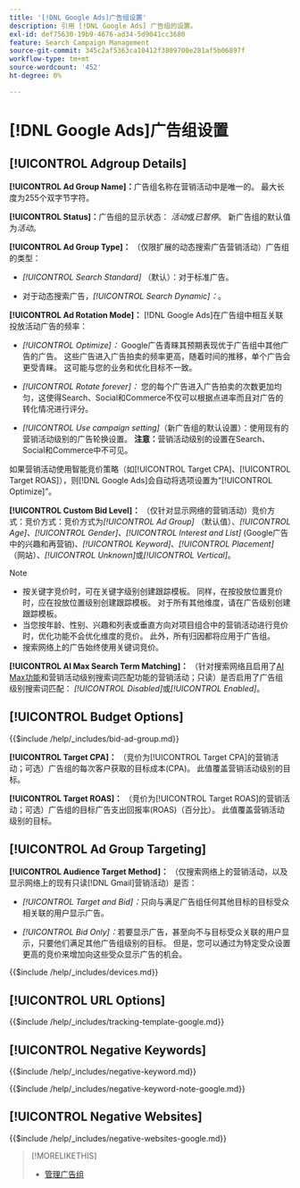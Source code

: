 ```yaml
---
title: '[!DNL Google Ads]广告组设置'
description: 引用 [!DNL Google Ads] 广告组的设置。
exl-id: def75630-19b9-4676-ad34-5d9041cc3680
feature: Search Campaign Management
source-git-commit: 345c2af5363ca10412f3809700e281af5b06897f
workflow-type: tm+mt
source-wordcount: '452'
ht-degree: 0%

---
```


# [!DNL Google Ads]广告组设置

## [!UICONTROL Adgroup Details]

**[!UICONTROL Ad Group Name]：**&#x200B;广告组名称在营销活动中是唯一的。 最大长度为255个双字节字符。

**[!UICONTROL Status]：**&#x200B;广告组的显示状态： *活动*&#x200B;或&#x200B;*已暂停*。 新广告组的默认值为&#x200B;*活动*。

**[!UICONTROL Ad Group Type]：** （仅限扩展的动态搜索广告营销活动）广告组的类型：

* *[!UICONTROL Search Standard]* （默认）：对于标准广告。

* 对于动态搜索广告，*[!UICONTROL Search Dynamic]：*。

**[!UICONTROL Ad Rotation Mode]：** [!DNL Google Ads]在广告组中相互关联投放活动广告的频率：

* *[!UICONTROL Optimize]：* Google广告青睐其预期表现优于广告组中其他广告的广告。 这些广告进入广告拍卖的频率更高，随着时间的推移，单个广告会更受青睐。 这可能与您的业务和优化目标不一致。

* *[!UICONTROL Rotate forever]：*   您的每个广告进入广告拍卖的次数更加均匀，这使得Search、Social和Commerce不仅可以根据点进率而且对广告的转化情况进行评分。

* *[!UICONTROL Use campaign setting]*（新广告组的默认设置）：使用现有的营销活动级别的广告轮换设置。 **注意：**&#x200B;营销活动级别的设置在Search、Social和Commerce中不可见。

如果营销活动使用智能竞价策略（如[!UICONTROL Target CPA]、[!UICONTROL Target ROAS]），则[!DNL Google Ads]会自动将选项设置为“[!UICONTROL Optimize]”。

**[!UICONTROL Custom Bid Level]：** （仅针对显示网络的营销活动）竞价方式：竞价方式：竞价方式为&#x200B;*[!UICONTROL Ad Group]* （默认值）、*[!UICONTROL Age]*、*[!UICONTROL Gender]*、*[!UICONTROL Interest and List]* (Google广告中的兴趣和再营销)、*[!UICONTROL Keyword]*、*[!UICONTROL Placement]* （网站）、*[!UICONTROL Unknown]*&#x200B;或&#x200B;*[!UICONTROL Vertical]*。

>[!NOTE]
>
>* 按关键字竞价时，可在关键字级别创建跟踪模板。 同样，在按投放位置竞价时，应在投放位置级别创建跟踪模板。 对于所有其他维度，请在广告级别创建跟踪模板。
>* 当您按年龄、性别、兴趣和列表或垂直方向对项目组合中的营销活动进行竞价时，优化功能不会优化维度的竞价。 此外，所有归因都将应用于广告组。
>* 搜索网络上的广告始终使用关键词竞价。

**[!UICONTROL AI Max Search Term Matching]：** （针对搜索网络且启用了[AI Max功能](https://support.google.com/google-ads/answer/15910366)和营销活动级别搜索词匹配功能的营销活动；只读）是否启用了广告组级别搜索词匹配： *[!UICONTROL Disabled]*&#x200B;或&#x200B;*[!UICONTROL Enabled]*。

## [!UICONTROL Budget Options]

<!-- **[!UICONTROL Bid]:** -->

{{$include /help/_includes/bid-ad-group.md}}

**[!UICONTROL Target CPA]：** （竞价为[!UICONTROL Target CPA]的营销活动；可选）广告组的每次客户获取的目标成本(CPA)。 此值覆盖营销活动级别的目标。

**[!UICONTROL Target ROAS]：** （竞价为[!UICONTROL Target ROAS]的营销活动；可选）广告组的目标广告支出回报率(ROAS)（百分比）。 此值覆盖营销活动级别的目标。

## [!UICONTROL Ad Group Targeting]

**[!UICONTROL Audience Target Method]：** （仅搜索网络上的营销活动，以及显示网络上的现有只读[!DNL Gmail]营销活动）是否：

* *[!UICONTROL Target and Bid]：*&#x200B;只向与满足广告组任何其他目标的目标受众相关联的用户显示广告。

* *[!UICONTROL Bid Only]：*&#x200B;若要显示广告，甚至向不与目标受众关联的用户显示，只要他们满足其他广告组级别的目标。 但是，您可以通过为特定受众设置更高的竞价来增加向这些受众显示广告的机会。

<!-- **[!UICONTROL Devices]:** -->

{{$include /help/_includes/devices.md}}

## [!UICONTROL URL Options]

<!-- **[!UICONTROL Tracking Template]:** -->

{{$include /help/_includes/tracking-template-google.md}}

## [!UICONTROL Negative Keywords]

<!-- **[!UICONTROL Negative Keywords]:** -->

{{$include /help/_includes/negative-keyword.md}}

<!-- Note for **[!UICONTROL Negative Keywords]:** -->

{{$include /help/_includes/negative-keyword-note-google.md}}

## [!UICONTROL Negative Websites]

<!-- **[!UICONTROL Negative Websites]:** -->

{{$include /help/_includes/negative-websites-google.md}}

>[!MORELIKETHIS]
>
>* [管理广告组](/help/search-social-commerce/campaign-management/campaigns/ad-group-manage.md)
